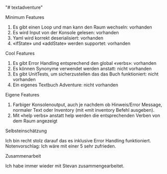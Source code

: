 "# textadventure" 

Minimum Features

1.	Es gibt einen Loop und man kann den Raum wechseln: vorhanden
2.	Es wird Input von der Konsole gelesen: vorhanden
3.	Yaml wird korrekt deserialisiert: vorhanden
4.	«ifState» und «addState» werden supportet: vorhanden

Cool Features

1.	Es gibt Error Handling entsprechend den global «verbs»: vorhanden
2.	Es können Synonyme verwendet werden anstatt: nicht vorhanden
3.	Es gibt UnitTests, um sicherzustellen das das Buch funktioniert: nicht vorhanden
4.	Ein eigenes Textbuch Adventure: nicht vorhanden

Eigene Features

1.	Farbiger Konsolenoutput, auch je nachdem ob Hinweis/Error Message, normaler Text oder Inventory (mit «mit inventory Befehl ausgeben).
2.	Mit «help verbs» anstatt help werden die entsprechenden Verben von dem Raum angezeigt 

Selbsteinschätzung

Ich bin recht stolz darauf das es inklusive Error Handling funktioniert.
Notenvorschlag: Ich wäre mit einer 5 sehr zufrieden.

Zusammenarbeit

Ich habe immer wieder mit Stevan zusammengearbeitet.

